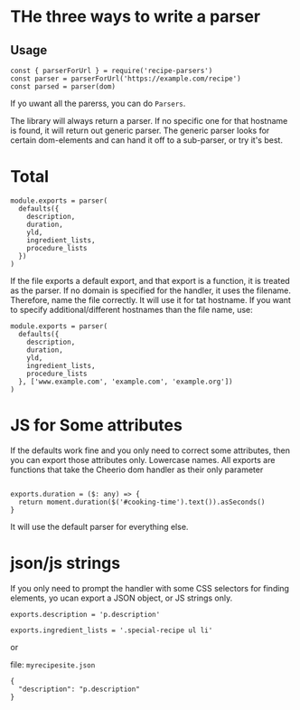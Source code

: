 # THe three ways to write a parser

## Usage

```
const { parserForUrl } = require('recipe-parsers')
const parser = parserForUrl('https://example.com/recipe')
const parsed = parser(dom)
```

If yo uwant all the parerss, you can do `Parsers`.

The library will always return a parser. If no specific one for that hostname is found, it will return out generic parser. The generic parser looks for certain dom-elements and can hand it off to a sub-parser, or try it's best.


# Total
```
module.exports = parser(
  defaults({
    description,
    duration,
    yld,
    ingredient_lists,
    procedure_lists
  })
)
```

If the file exports a default export, and that export is a function, it is treated as the parser. If no domain is specified for the handler, it uses the filename. Therefore, name the file correctly. It will use it for tat hostname. If you want to specify additional/different hostnames than the file name, use:

```
module.exports = parser(
  defaults({
    description,
    duration,
    yld,
    ingredient_lists,
    procedure_lists
  }, ['www.example.com', 'example.com', 'example.org'])
)
```

# JS for Some attributes
If the defaults work fine and you only need to correct some attributes, then you can export those attributes only. Lowercase names. All exports are functions that take the Cheerio dom handler as their only parameter

```

exports.duration = ($: any) => {
  return moment.duration($('#cooking-time').text()).asSeconds()
}
```

It will use the default parser for everything else.

# json/js strings
If you only need to prompt the handler with some CSS selectors for finding elements, yo ucan export a JSON object, or JS strings only.

```
exports.description = 'p.description'

exports.ingredient_lists = '.special-recipe ul li'
```

or

file: `myrecipesite.json`
```
{
  "description": "p.description"
}
```

